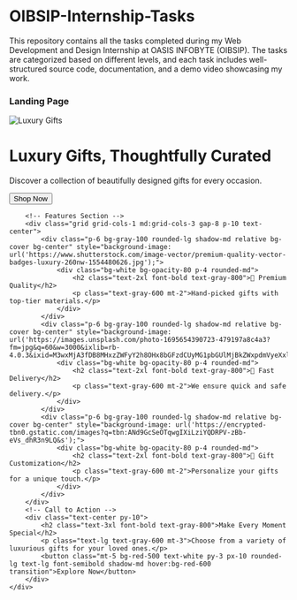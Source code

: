 # OIBSIP-Internship-Tasks
This repository contains all the tasks completed during my Web Development and Design Internship at OASIS INFOBYTE (OIBSIP). The tasks are categorized based on different levels, and each task includes well-structured source code, documentation, and a demo video showcasing my work.

### Landing Page ####

<!DOCTYPE html>
<html lang="en">
<head>
    <meta charset="UTF-8">
    <meta name="viewport" content="width=device-width, initial-scale=1.0">
    <title>Luxury Gift Landing Page</title>
    <script src="https://cdn.tailwindcss.com"></script>
</head>
<body class="bg-gray-100">
    <div class="max-w-5xl mx-auto bg-white shadow-xl rounded-lg overflow-hidden mt-10">
        <!-- Header Section -->
        <div class="relative h-96">
            <img src="https://i.pinimg.com/236x/8b/2b/59/8b2b59f7bd000e6795d76afd4eb92a15.jpg" class="w-full h-full object-cover" alt="Luxury Gifts">
            <div class="absolute inset-0 bg-black bg-opacity-40 flex flex-col justify-center items-center text-white">
                <h1 class="text-4xl font-extrabold">Luxury Gifts, Thoughtfully Curated</h1>
                <p class="mt-3 text-lg">Discover a collection of beautifully designed gifts for every occasion.</p>
                <button class="mt-6 bg-red-500 text-white py-3 px-8 rounded-lg text-lg font-semibold shadow-md hover:bg-red-600 transition">Shop Now</button>
            </div>
        </div>
        
        <!-- Features Section -->
        <div class="grid grid-cols-1 md:grid-cols-3 gap-8 p-10 text-center">
            <div class="p-6 bg-gray-100 rounded-lg shadow-md relative bg-cover bg-center" style="background-image: url('https://www.shutterstock.com/image-vector/premium-quality-vector-badges-luxury-260nw-1554480626.jpg');">
                <div class="bg-white bg-opacity-80 p-4 rounded-md">
                    <h2 class="text-2xl font-bold text-gray-800">🌟 Premium Quality</h2>
                    <p class="text-gray-600 mt-2">Hand-picked gifts with top-tier materials.</p>
                </div>
            </div>
            <div class="p-6 bg-gray-100 rounded-lg shadow-md relative bg-cover bg-center" style="background-image: url('https://images.unsplash.com/photo-1695654390723-479197a8c4a3?fm=jpg&q=60&w=3000&ixlib=rb-4.0.3&ixid=M3wxMjA3fDB8MHxzZWFyY2h8OHx8bGFzdCUyMG1pbGUlMjBkZWxpdmVyeXxlbnwwfHwwfHx8MA%3D%3D');">
                <div class="bg-white bg-opacity-80 p-4 rounded-md">
                    <h2 class="text-2xl font-bold text-gray-800">🚀 Fast Delivery</h2>
                    <p class="text-gray-600 mt-2">We ensure quick and safe delivery.</p>
                </div>
            </div>
            <div class="p-6 bg-gray-100 rounded-lg shadow-md relative bg-cover bg-center" style="background-image: url('https://encrypted-tbn0.gstatic.com/images?q=tbn:ANd9GcSeOTqwgIXiLziYQDRPV-zBb-eVs_dhR3n9LQ&s');">
                <div class="bg-white bg-opacity-80 p-4 rounded-md">
                    <h2 class="text-2xl font-bold text-gray-800">🎁 Gift Customization</h2>
                    <p class="text-gray-600 mt-2">Personalize your gifts for a unique touch.</p>
                </div>
            </div>
        </div>
        <!-- Call to Action -->
        <div class="text-center py-10">
            <h2 class="text-3xl font-bold text-gray-800">Make Every Moment Special</h2>
            <p class="text-lg text-gray-600 mt-3">Choose from a variety of luxurious gifts for your loved ones.</p>
            <button class="mt-5 bg-red-500 text-white py-3 px-10 rounded-lg text-lg font-semibold shadow-md hover:bg-red-600 transition">Explore Now</button>
        </div>
    </div>
</body>
</html>
